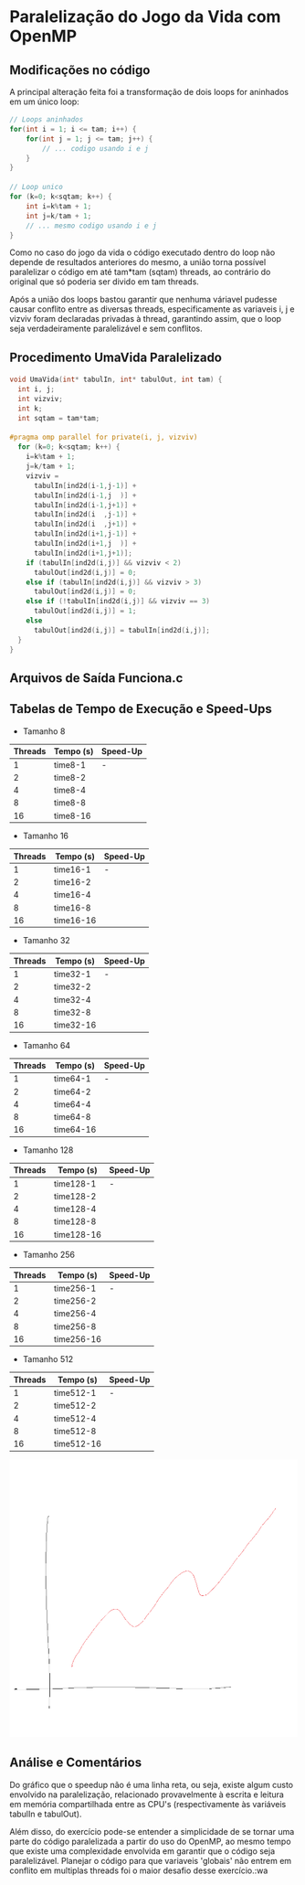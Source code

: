 Paralelização do Jogo da Vida com OpenMP
========================================

Modificações no código
----------------------

A principal alteração feita foi a transformação de dois loops for aninhados em um único loop:

```c
// Loops aninhados
for(int i = 1; i <= tam; i++) {
    for(int j = 1; j <= tam; j++) {
        // ... codigo usando i e j
    }
}

// Loop unico
for (k=0; k<sqtam; k++) {
    int i=k%tam + 1;
    int j=k/tam + 1;
    // ... mesmo codigo usando i e j
}
``` 

Como no caso do jogo da vida o código executado dentro do loop não depende de resultados anteriores do mesmo, a união torna possível paralelizar o código em até tam*tam (sqtam) threads, ao contrário do original que só poderia ser divido em tam threads.

Após a união dos loops bastou garantir que nenhuma váriavel pudesse causar conflito entre as diversas threads, especificamente as variaveis i, j e vizviv foram declaradas privadas à thread, garantindo assim, que o loop seja verdadeiramente paralelizável e sem conflitos.

Procedimento UmaVida Paralelizado
---------------------------------

```c
void UmaVida(int* tabulIn, int* tabulOut, int tam) {
  int i, j;
  int vizviv;
  int k;
  int sqtam = tam*tam;

#pragma omp parallel for private(i, j, vizviv)
  for (k=0; k<sqtam; k++) {
    i=k%tam + 1;
    j=k/tam + 1;
    vizviv = 
      tabulIn[ind2d(i-1,j-1)] + 
      tabulIn[ind2d(i-1,j  )] +
      tabulIn[ind2d(i-1,j+1)] + 
      tabulIn[ind2d(i  ,j-1)] + 
      tabulIn[ind2d(i  ,j+1)] + 
      tabulIn[ind2d(i+1,j-1)] + 
      tabulIn[ind2d(i+1,j  )] + 
      tabulIn[ind2d(i+1,j+1)];
    if (tabulIn[ind2d(i,j)] && vizviv < 2) 
      tabulOut[ind2d(i,j)] = 0;
    else if (tabulIn[ind2d(i,j)] && vizviv > 3) 
      tabulOut[ind2d(i,j)] = 0;
    else if (!tabulIn[ind2d(i,j)] && vizviv == 3) 
      tabulOut[ind2d(i,j)] = 1;
    else
      tabulOut[ind2d(i,j)] = tabulIn[ind2d(i,j)];
  }
}
```

Arquivos de Saída Funciona.c
----------------------------

Tabelas de Tempo de Execução e Speed-Ups
----------------------------------------

- Tamanho 8

| Threads | Tempo (s) | Speed-Up |
| ------- | --------- | -------- |
| 1       | time8-1   | -        |
| 2       | time8-2   |          |
| 4       | time8-4   |          |
| 8       | time8-8   |          |
| 16      | time8-16  |          |

- Tamanho 16

| Threads | Tempo (s) | Speed-Up |
| ------- | --------- | -------- |
| 1       | time16-1  | -        |
| 2       | time16-2  |          |
| 4       | time16-4  |          |
| 8       | time16-8  |          |
| 16      | time16-16 |          |

- Tamanho 32

| Threads | Tempo (s) | Speed-Up |
| ------- | --------- | -------- |
| 1       | time32-1  | -        |
| 2       | time32-2  |          |
| 4       | time32-4  |          |
| 8       | time32-8  |          |
| 16      | time32-16 |          |

- Tamanho 64

| Threads | Tempo (s) | Speed-Up |
| ------- | --------- | -------- |
| 1       | time64-1  | -        |
| 2       | time64-2  |          |
| 4       | time64-4  |          |
| 8       | time64-8  |          |
| 16      | time64-16 |          |

- Tamanho 128

| Threads | Tempo (s) | Speed-Up |
| ------- | --------- | -------- |
| 1       | time128-1 | -        |
| 2       | time128-2 |          |
| 4       | time128-4 |          |
| 8       | time128-8 |          |
| 16      | time128-16|          |

- Tamanho 256

| Threads | Tempo (s) | Speed-Up |
| ------- | --------- | -------- |
| 1       | time256-1 | -        |
| 2       | time256-2 |          |
| 4       | time256-4 |          |
| 8       | time256-8 |          |
| 16      | time256-16|          |

- Tamanho 512

| Threads | Tempo (s) | Speed-Up |
| ------- | --------- | -------- |
| 1       | time512-1 | -        |
| 2       | time512-2 |          |
| 4       | time512-4 |          |
| 8       | time512-8 |          |
| 16      | time512-16|          |


![speedup-chart]

Análise e Comentários
---------------------

Do gráfico que o speedup não é uma linha reta, ou seja, existe algum custo envolvido na paralelização, relacionado provavelmente à escrita e leitura em memória compartilhada entre as CPU's (respectivamente às variáveis tabulIn e tabulOut).

Além disso, do exercício pode-se entender a simplicidade de se tornar uma parte do código paralelizada a partir do uso do OpenMP, ao mesmo tempo que existe uma complexidade envolvida em garantir que o código seja paralelizável. Planejar o código para que variaveis 'globais' não entrem em conflito em multiplas threads foi o maior desafio desse exercício.:wa



[speedup-chart]: ./speedup.png